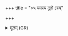 +++
title = "०५ यमस्य दूतो ऽस्य्"

+++
<details><summary>मूलम् (GR)</summary>

+++(PSK 20.60.4])+++यमस्य दूतो ऽस्य्  
उलूका सं पचामि ते ॥
</details>